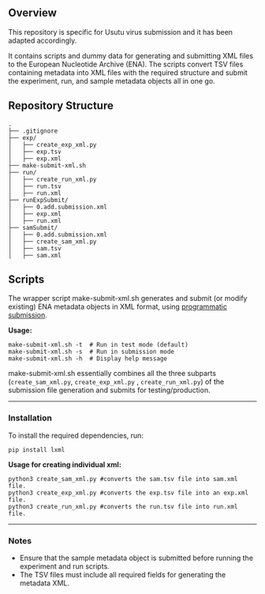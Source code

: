 ## Overview

This repository is specific for Usutu virus submission and it has been adapted accordingly.

It contains scripts and dummy data for generating and submitting XML files to the European Nucleotide Archive (ENA). The scripts convert TSV files containing metadata into XML files with the required structure and submit the experiment, run, and sample metadata objects all in one go.

## Repository Structure

```
.
├── .gitignore
├── exp/
│   ├── create_exp_xml.py
│   ├── exp.tsv
│   ├── exp.xml
├── make-submit-xml.sh
├── run/
│   ├── create_run_xml.py
│   ├── run.tsv
│   ├── run.xml
├── runExpSubmit/
│   ├── 0.add.submission.xml
│   ├── exp.xml
│   ├── run.xml
├── samSubmit/
│   ├── 0.add.submission.xml
│   ├── create_sam_xml.py
│   ├── sam.tsv
│   ├── sam.xml
```

## Scripts

The wrapper script make-submit-xml.sh generates and submit (or modify existing) ENA metadata objects in XML format, using [programmatic submission](https://ena-docs.readthedocs.io/en/latest/submit/reads/programmatic.html).

**Usage:**
```
make-submit-xml.sh -t  # Run in test mode (default)
make-submit-xml.sh -s  # Run in submission mode
make-submit-xml.sh -h  # Display help message
```

make-submit-xml.sh essentially combines all the three subparts (`create_sam_xml.py`, `create_exp_xml.py` , `create_run_xml.py`) of the submission file generation and submits for testing/production.

---

### Installation

To install the required dependencies, run:
```
pip install lxml
```

**Usage for creating individual xml:**
```
python3 create_sam_xml.py #converts the sam.tsv file into sam.xml file.
python3 create_exp_xml.py #converts the exp.tsv file into an exp.xml file.
python3 create_run_xml.py #converts the run.tsv file into run.xml file.
```

---

### Notes  

- Ensure that the sample metadata object is submitted before running the experiment and run scripts.
- The TSV files must include all required fields for generating the metadata XML.
